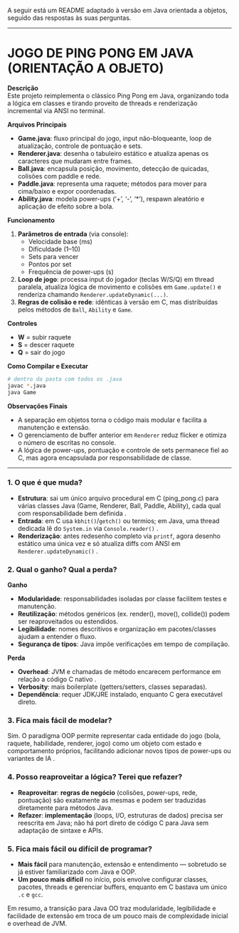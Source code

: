 A seguir está um README adaptado à versão em Java orientada a objetos, seguido das respostas às suas perguntas.

---

JOGO DE PING PONG EM JAVA (ORIENTAÇÃO A OBJETO)
==============================================

**Descrição**  
Este projeto reimplementa o clássico Ping Pong em Java, organizando toda a lógica em classes e tirando proveito de threads e renderização incremental via ANSI no terminal. 

**Arquivos Principais**  
- **Game.java**: fluxo principal do jogo, input não-bloqueante, loop de atualização, controle de pontuação e sets.   
- **Renderer.java**: desenha o tabuleiro estático e atualiza apenas os caracteres que mudaram entre frames.   
- **Ball.java**: encapsula posição, movimento, detecção de quicadas, colisões com paddle e rede.   
- **Paddle.java**: representa uma raquete; métodos para mover para cima/baixo e expor coordenadas.   
- **Ability.java**: modela power-ups (‘+’, ‘-’, ‘*’), respawn aleatório e aplicação de efeito sobre a bola.   

**Funcionamento**  
1. **Parâmetros de entrada** (via console):  
   - Velocidade base (ms)  
   - Dificuldade (1–10)  
   - Sets para vencer  
   - Pontos por set  
   - Frequência de power-ups (s)  
2. **Loop de jogo**: processa input do jogador (teclas W/S/Q) em thread paralela, atualiza lógica de movimento e colisões em `Game.update()` e renderiza chamando `Renderer.updateDynamic(...)`.  
3. **Regras de colisão e rede**: idênticas à versão em C, mas distribuídas pelos métodos de `Ball`, `Ability` e `Game`.  

**Controles**  
- **W** = subir raquete  
- **S** = descer raquete  
- **Q** = sair do jogo  

**Como Compilar e Executar**  
```bash
# dentro da pasta com todos os .java
javac *.java
java Game
```

**Observações Finais**  
- A separação em objetos torna o código mais modular e facilita a manutenção e extensão.   
- O gerenciamento de buffer anterior em `Renderer` reduz flicker e otimiza o número de escritas no console.   
- A lógica de power-ups, pontuação e controle de sets permanece fiel ao C, mas agora encapsulada por responsabilidade de classe.   

---

### 1. O que é que muda?  
- **Estrutura**: sai um único arquivo procedural em C (ping_pong.c) para várias classes Java (Game, Renderer, Ball, Paddle, Ability), cada qual com responsabilidade bem definida .  
- **Entrada**: em C usa `kbhit()`/`getch()` ou termios; em Java, uma thread dedicada lê do `System.in` via `Console.reader()` .  
- **Renderização**: antes redesenho completo via `printf`, agora desenho estático uma única vez e só atualiza diffs com ANSI em `Renderer.updateDynamic()` .  

### 2. Qual o ganho? Qual a perda?  
**Ganho**  
- **Modularidade**: responsabilidades isoladas por classe facilitem testes e manutenção.  
- **Reutilização**: métodos genéricos (ex. render(), move(), collide()) podem ser reaproveitados ou estendidos.  
- **Legibilidade**: nomes descritivos e organização em pacotes/classes ajudam a entender o fluxo.  
- **Segurança de tipos**: Java impõe verificações em tempo de compilação.  

**Perda**  
- **Overhead**: JVM e chamadas de método encarecem performance em relação a código C nativo .  
- **Verbosity**: mais boilerplate (getters/setters, classes separadas).  
- **Dependência**: requer JDK/JRE instalado, enquanto C gera executável direto.  

### 3. Fica mais fácil de modelar?  
Sim. O paradigma OOP permite representar cada entidade do jogo (bola, raquete, habilidade, renderer, jogo) como um objeto com estado e comportamento próprios, facilitando adicionar novos tipos de power-ups ou variantes de IA .

### 4. Posso reaproveitar a lógica? Terei que refazer?  
- **Reaproveitar**: **regras de negócio** (colisões, power-ups, rede, pontuação) são exatamente as mesmas e podem ser traduzidas diretamente para métodos Java.  
- **Refazer**: **implementação** (loops, I/O, estruturas de dados) precisa ser reescrita em Java; não há port direto de código C para Java sem adaptação de sintaxe e APIs.  

### 5. Fica mais fácil ou difícil de programar?  
- **Mais fácil** para manutenção, extensão e entendimento — sobretudo se já estiver familiarizado com Java e OOP.  
- **Um pouco mais difícil** no início, pois envolve configurar classes, pacotes, threads e gerenciar buffers, enquanto em C bastava um único `.c` e `gcc`.  

Em resumo, a transição para Java OO traz modularidade, legibilidade e facilidade de extensão em troca de um pouco mais de complexidade inicial e overhead de JVM.

